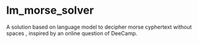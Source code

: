 # lm_morse_solver
A solution based on language model to decipher morse cyphertext without spaces , inspired by an online question of DeeCamp.
